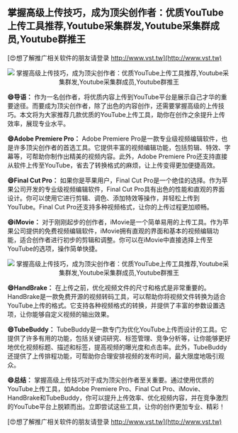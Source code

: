## **掌握高级上传技巧，成为顶尖创作者：优质YouTube上传工具推荐,Youtube采集群发,Youtube采集群成员,Youtube群推王**

[😍想了解推广相关软件的朋友请登录 http://www.vst.tw](http://www.vst.tw)

 <center><img src="https://vst.tw/MP4/tuiguang/png/5.png" alt="掌握高级上传技巧，成为顶尖创作者：优质YouTube上传工具推荐,Youtube采集群发,Youtube采集群成员,Youtube群推王"></center>

**😄导语：**
作为一名创作者，将优质内容上传到YouTube平台是展示自己才华的重要途径。而要成为顶尖创作者，除了出色的内容创作，还需要掌握高级的上传技巧。本文将为大家推荐几款优质的YouTube上传工具，助你在创作之余提升上传效率，展现专业水平。

**😄Adobe Premiere Pro：**
Adobe Premiere Pro是一款专业级视频编辑软件，也是许多顶尖创作者的首选工具。它提供丰富的视频编辑功能，包括剪辑、特效、字幕等，可帮助你制作出精美的视频内容。此外，Adobe Premiere Pro还支持直接从软件上传至YouTube，省去了转换格式的麻烦，让上传变得更加便捷高效。

**😄Final Cut Pro：**
如果你是苹果用户，Final Cut Pro是一个绝佳的选择。作为苹果公司开发的专业级视频编辑软件，Final Cut Pro具有出色的性能和直观的界面设计。你可以使用它进行剪辑、调色、添加特效等操作，并轻松上传到YouTube。Final Cut Pro还支持多种视频格式，让你的上传过程更加顺畅。

**😄iMovie：**
对于刚刚起步的创作者，iMovie是一个简单易用的上传工具。作为苹果公司提供的免费视频编辑软件，iMovie拥有直观的界面和基本的视频编辑功能，适合创作者进行初步的剪辑和调整。你可以在iMovie中直接选择上传至YouTube的选项，操作简单快捷。

 <center><img src="https://vst.tw/MP4/tuiguang/png/5.png" alt="掌握高级上传技巧，成为顶尖创作者：优质YouTube上传工具推荐,Youtube采集群发,Youtube采集群成员,Youtube群推王"></center>

**😄HandBrake：**
在上传之前，优化视频文件的尺寸和格式是非常重要的。HandBrake是一款免费开源的视频转码工具，可以帮助你将视频文件转换为适合YouTube上传的格式。它支持各种视频格式的转换，并提供了丰富的参数设置选项，让你能够自定义视频的输出效果。

**😄TubeBuddy：**
TubeBuddy是一款专门为优化YouTube上传而设计的工具。它提供了许多有用的功能，包括关键词研究、标签管理、竞争分析等，让你能够更好地优化视频标题、描述和标签，提高视频的曝光度和点击率。此外，TubeBuddy还提供了上传排程功能，可帮助你合理安排视频的发布时间，最大限度地吸引观众。

**😄总结：**
掌握高级上传技巧对于成为顶尖创作者至关重要。通过使用优质的YouTube上传工具，如Adobe Premiere Pro、Final Cut Pro、iMovie、HandBrake和TubeBuddy，你可以提升上传效率、优化视频内容，并在竞争激烈的YouTube平台上脱颖而出。立即尝试这些工具，让你的创作更加专业、精彩！

[😍想了解推广相关软件的朋友请登录 http://www.vst.tw](http://www.vst.tw)



